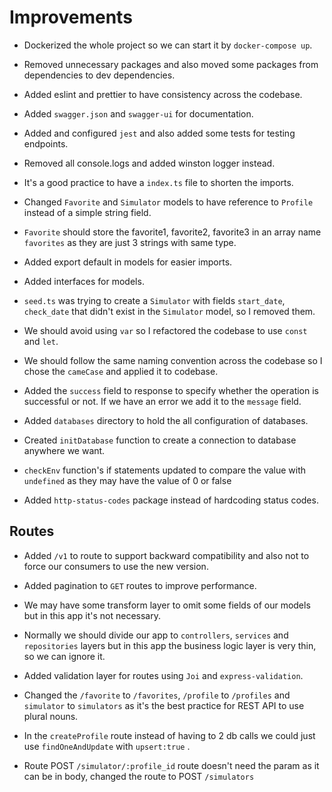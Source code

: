 # Improvements

-   Dockerized the whole project so we can start it by `docker-compose up`.

-   Removed unnecessary packages and also moved some packages from dependencies to dev dependencies.

-   Added eslint and prettier to have consistency across the codebase.

-   Added `swagger.json` and `swagger-ui` for documentation.

-   Added and configured `jest` and also added some tests for testing endpoints.

-   Removed all console.logs and added winston logger instead.

-   It's a good practice to have a `index.ts` file to shorten the imports.

-   Changed `Favorite` and `Simulator` models to have reference to `Profile` instead of a simple string field.

-   `Favorite` should store the favorite1, favorite2, favorite3 in an array name `favorites` as they are just 3 strings with same type.

-   Added export default in models for easier imports.

-   Added interfaces for models.

-   `seed.ts` was trying to create a `Simulator` with fields `start_date`, `check_date` that didn't exist in the `Simulator` model, so I removed them.

-   We should avoid using `var` so I refactored the codebase to use `const` and `let`.

-   We should follow the same naming convention across the codebase so I chose the `cameCase` and applied it to codebase.

-   Added the `success` field to response to specify whether the operation is successful or not. If we have an error we add it to the `message` field.

-   Added `databases` directory to hold the all configuration of databases.

-   Created `initDatabase` function to create a connection to database anywhere we want.
-   `checkEnv` function's if statements updated to compare the value with `undefined` as they may have the value of 0 or false

-   Added `http-status-codes` package instead of hardcoding status codes.

## Routes

-   Added `/v1` to route to support backward compatibility and also not to force our consumers to use the new version.

-   Added pagination to `GET` routes to improve performance.

-   We may have some transform layer to omit some fields of our models but in this app it's not necessary.

-   Normally we should divide our app to `controllers`, `services` and `repositories` layers but in this app the business logic layer is very thin, so we can ignore it.

-   Added validation layer for routes using `Joi` and `express-validation`.

-   Changed the `/favorite` to `/favorites`, `/profile` to `/profiles` and `simulator` to `simulators` as it's the best practice for REST API to use plural nouns.

-   In the `createProfile` route instead of having to 2 db calls we could just use `findOneAndUpdate` with `upsert:true` .

-   Route POST `/simulator/:profile_id` route doesn't need the param as it can be in body, changed the route to POST `/simulators`
